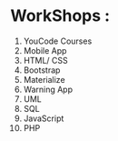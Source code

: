 # WorkShops :
1. YouCode Courses
2. Mobile App
3. HTML/ CSS
4. Bootstrap
5. Materialize
6. Warning App
7. UML
8. SQL
9. JavaScript
10. PHP

